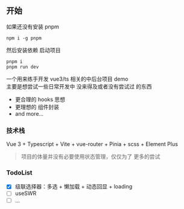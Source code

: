 ## 开始 

如果还没有安装 pnpm

```
npm i -g pnpm
```

然后安装依赖 启动项目

```
pnpm i
pnpm run dev
```

一个用来练手开发 vue3/ts 相关的中后台项目 demo  
主要是想尝试一些日常开发中 没来得及或者没有尝试过 的东西

- 更合理的 hooks 思想
- 更理想的 组件封装
- and more...

### 技术栈

Vue 3 + Typescript + Vite + vue-router + Pinia + scss + Element Plus

> 项目的体量并没有必要使用状态管理，仅仅为了 更多的尝试

### TodoList

- [x] 级联选择器：多选 + 懒加载 + 动态回显 + loading
- [ ] useSWR
- [ ] ...
